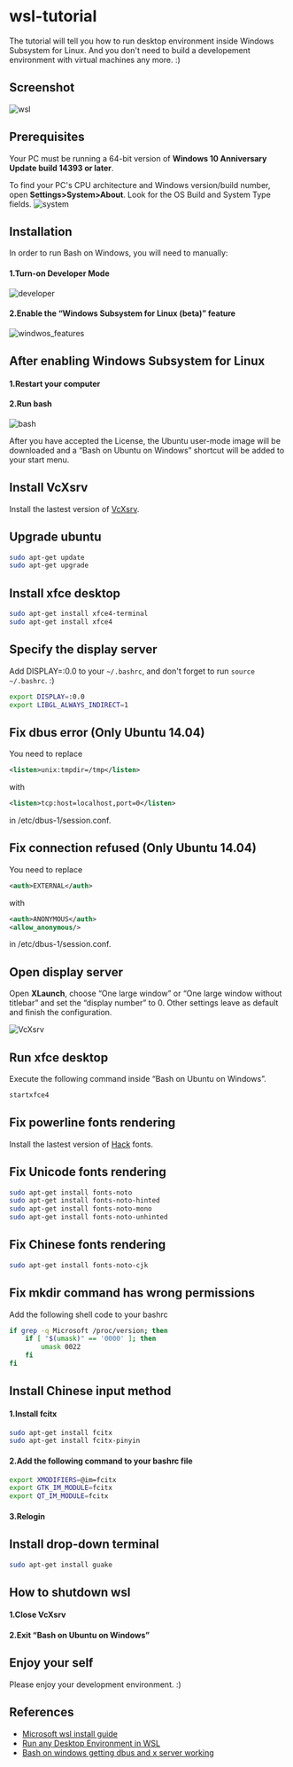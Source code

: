 # wsl-tutorial

The tutorial will tell you how to run desktop environment inside Windows Subsystem for Linux. And you don't need to build a developement environment with virtual machines any more. :)

## Screenshot

![wsl](pictures/wsl.png "wsl")

## Prerequisites

Your PC must be running a 64-bit version of **Windows 10 Anniversary Update build 14393 or later**.

To find your PC's CPU architecture and Windows version/build number, open **Settings>System>About**. Look for the OS Build and System Type fields.
![system](pictures/system.png "system")

## Installation

In order to run Bash on Windows, you will need to manually:

#### 1.Turn-on Developer Mode

![developer](pictures/developer.png "developer")

#### 2.Enable the “Windows Subsystem for Linux (beta)” feature

![windwos_features](pictures/windows_features.png "windows_features")

## After enabling Windows Subsystem for Linux

#### 1.Restart your computer

#### 2.Run bash

![bash](pictures/bash.png "bash")

After you have accepted the License, the Ubuntu user-mode image will be downloaded and a “Bash on Ubuntu on Windows” shortcut will be added to your start menu.

## Install VcXsrv

Install the lastest version of [VcXsrv](https://sourceforge.net/projects/vcxsrv/).

## Upgrade ubuntu

```bash
sudo apt-get update
sudo apt-get upgrade
```

## Install xfce desktop

```bash
sudo apt-get install xfce4-terminal
sudo apt-get install xfce4
```

## Specify the display server

Add DISPLAY=:0.0 to your `~/.bashrc`, and don't forget to run `source ~/.bashrc`. :)

```bash
export DISPLAY=:0.0
export LIBGL_ALWAYS_INDIRECT=1
```

## Fix dbus error (Only Ubuntu 14.04)

You need to replace

```xml
<listen>unix:tmpdir=/tmp</listen>
```

with

```xml
<listen>tcp:host=localhost,port=0</listen>
```

in /etc/dbus-1/session.conf.

## Fix connection refused (Only Ubuntu 14.04)

You need to replace

```xml
<auth>EXTERNAL</auth>
```

with

```xml
<auth>ANONYMOUS</auth>
<allow_anonymous/>
```

in /etc/dbus-1/session.conf.

## Open display server

Open **XLaunch**, choose “One large window” or “One large window without titlebar” and set the “display number” to 0.
Other settings leave as default and finish the configuration.

![VcXsrv](pictures/vcxsrv.png "vcxsrv")

## Run xfce desktop

Execute the following command inside “Bash on Ubuntu on Windows”.

```bash
startxfce4
```

## Fix powerline fonts rendering

Install the lastest version of [Hack](https://github.com/source-foundry/Hack#linux) fonts.

## Fix Unicode fonts rendering

```bash
sudo apt-get install fonts-noto
sudo apt-get install fonts-noto-hinted
sudo apt-get install fonts-noto-mono
sudo apt-get install fonts-noto-unhinted
```

## Fix Chinese fonts rendering

```bash
sudo apt-get install fonts-noto-cjk
```

## Fix mkdir command has wrong permissions

Add the following shell code to your bashrc

```bash
if grep -q Microsoft /proc/version; then
    if [ "$(umask)" == '0000' ]; then
        umask 0022
    fi
fi
```

## Install Chinese input method

#### 1.Install fcitx

```bash
sudo apt-get install fcitx
sudo apt-get install fcitx-pinyin
```

#### 2.Add the following command to your bashrc file

```bash
export XMODIFIERS=@im=fcitx
export GTK_IM_MODULE=fcitx
export QT_IM_MODULE=fcitx
```

#### 3.Relogin

## Install drop-down terminal

```bash
sudo apt-get install guake
```

## How to shutdown wsl

#### 1.Close VcXsrv

#### 2.Exit “Bash on Ubuntu on Windows”

## Enjoy your self

Please enjoy your development environment. :)

## References

- [Microsoft wsl install guide](https://msdn.microsoft.com/en-us/commandline/wsl/install_guide)
- [Run any Desktop Environment in WSL](https://github.com/Microsoft/BashOnWindows/issues/637)
- [Bash on windows getting dbus and x server working](https://www.reddit.com/r/Windows10/comments/4rsmzp/bash_on_windows_getting_dbus_and_x_server_working/)
